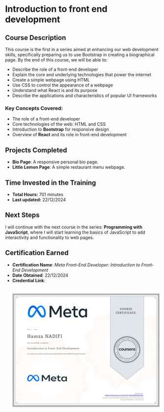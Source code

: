# Introduction to front end development

## Course Description

This course is the first in a series aimed at enhancing our web development skills, specifically preparing us to use Bootstrap in creating a biographical page. By the end of this course, we will be able to:

- Describe the role of a front-end developer
- Explain the core and underlying technologies that power the internet
- Create a simple webpage using HTML
- Use CSS to control the appearance of a webpage
- Understand what React is and its purpose
- Describe the applications and characteristics of popular UI frameworks

### Key Concepts Covered:
- The role of a front-end developer  
- Core technologies of the web: HTML and CSS  
- Introduction to **Bootstrap** for responsive design  
- Overview of **React** and its role in front-end development 

## Projects Completed

- **Bio Page**: A responsive personal bio page.  
- **Little Lemon Page**: A simple restaurant menu webpage. 

## Time Invested in the Training

- **Total Hours:** 701 minutes
- **Last updated:** 22/12/2024

## Next Steps

I will continue with the next course in the series: **Programming with JavaScript**, where I will start learning the basics of JavaScript to add interactivity and functionality to web pages. 

## Certification Earned

- **Certification Name**: *Meta Front-End Developer: Introduction to Front-End Development*  
- **Date Obtained**: 22/12/2024  
- **Credential Link**: <br/><br/><br/>![Certification](./Coursera%201KCSQWRQNLOG_page-0001.jpg)

